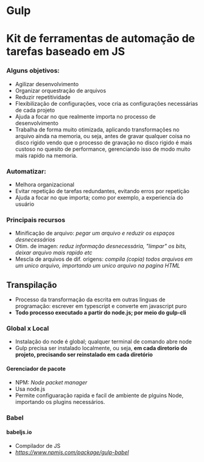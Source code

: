 # Gulp   

# **Kit de ferramentas de automação de tarefas baseado em JS**    

### Alguns objetivos:
- Agilizar desenvolvimento
- Organizar orquestração de arquivos
- Reduzir repetitividade
- Flexibilização de configurações, voce cria as configurações necessárias de cada projeto
- Ajuda a focar no que realmente importa no processo de desenvolvimento
- Trabalha de forma muito otimizada, aplicando transformações no arquivo ainda na memoria, ou seja, antes de gravar qualquer coisa no disco rigido vendo que o processo de gravação no disco rigido é mais custoso no quesito de performance, gerenciando isso de modo muito mais rapido na memoria.   

### Automatizar:   

- Melhora organizacional
- Evitar repetição de tarefas redundantes, evitando erros por repetição
- Ajuda a focar no que importa; como por exemplo, a experiencia do usuário    

### Principais recursos   

- Minificação de arquivo: *pegar um arquivo e reduzir os espaços desnecessários*
- Otim. de imagen: *reduz informação desnecessária, "limpar" os bits, deixar arquivo mais rapido etc*
- Mescla de arquivos de dif. origens: *compila (copia) todos arquivos em um unico arquivo, importando um unico arquivo na pagina HTML*   

## Transpilação
- Processo da transformação da escrita em outras linguas de programação: escrever em typescript e converte em javascript puro
- **Todo processo executado a partir do node.js; por meio do gulp-cli**   

### Global x Local   

- Instalação do node é global; qualquer terminal de comando abre node
- Gulp precisa ser instalado localmente, ou seja, **em cada diretorio do projeto, precisando ser reinstalado em cada diretório**   

#### Gerenciador de pacote   

- NPM: *Node packet manager*
- Usa node.js
- Permite configuaração rapida e facil de ambiente de plguins Node, importando os plugins necessários.   

### Babel   

#### babeljs.io   

- Compilador de JS
- *https://www.npmjs.com/package/gulp-babel*